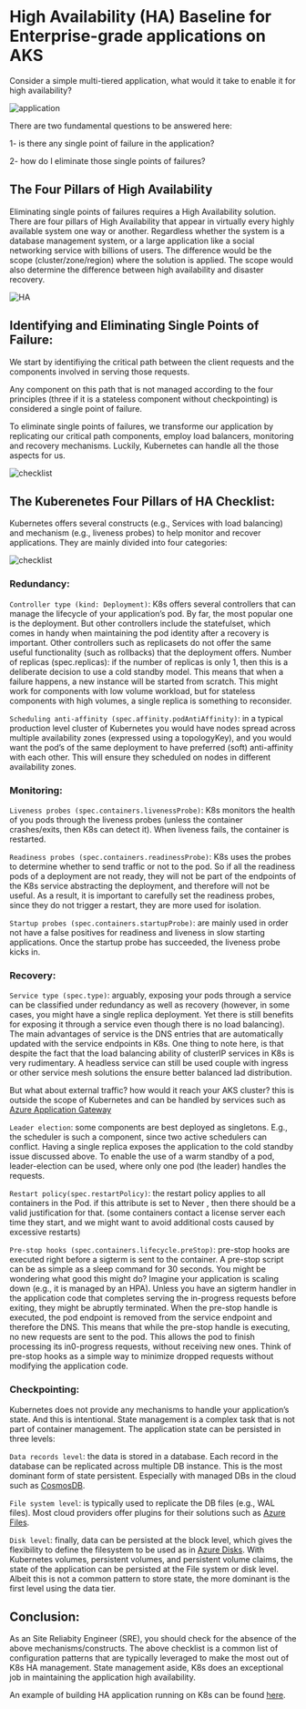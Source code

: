 # High Availability (HA) Baseline for Enterprise-grade applications on AKS

Consider a simple multi-tiered application, what would it take to enable it for high availability?


![application](./media/multi-tier-app.png) 

There are two fundamental questions to be answered here:

1- is there any single point of failure in the application?

2- how do I eliminate those single points of failures?


## The Four Pillars of High Availability

Eliminating single points of failures requires a High Availability solution. There are four pillars of High Availability that appear in virtually every highly available system one way or another. Regardless whether the system is a database management system, or a large application like a social networking service with billions of users. The difference would be the scope (cluster/zone/region) where the solution is applied. The scope would also determine the difference between high availability and disaster recovery.

![HA](./media/HA-principles.png) 

## Identifying and Eliminating Single Points of Failure:

We start by identifiying the critical path between the client requests and the components involved in serving those requests. 

Any component on this path that is not managed according to the four principles (three if it is a stateless component without checkpointing) is considered a single point of failure.

To eliminate single points of failures, we transforme our application by replicating our critical path components, employ load balancers, monitoring and recovery mechanisms. Luckily, Kubernetes can handle all the those aspects for us.


![checklist](./media/replicated.png) 

## The Kuberenetes Four Pillars of HA Checklist:

Kubernetes offers several constructs (e.g., Services with load balancing) and mechanism (e.g., liveness probes) to help monitor and recover applications. They are mainly divided into four categories:

![checklist](./media/checklist.png) 

### Redundancy:

`Controller type (kind: Deployment)`: K8s offers several controllers that can manage the lifecycle of your application’s pod. By far, the most popular one is the deployment. But other controllers include the statefulset, which comes in handy when maintaining the pod identity after a recovery is important. Other controllers such as replicasets do not offer the same useful functionality (such as rollbacks) that the deployment offers.
Number of replicas (spec.replicas): if the number of replicas is only 1, then this is a deliberate decision to use a cold standby model. This means that when a failure happens, a new instance will be started from scratch. This might work for components with low volume workload, but for stateless components with high volumes, a single replica is something to reconsider.

`Scheduling anti-affinity (spec.affinity.podAntiAffinity)`: in a typical production level cluster of Kubernetes you would have nodes spread across multiple availability zones (expressed using a topologyKey), and you would want the pod’s of the same deployment to have preferred (soft) anti-affinity with each other. This will ensure they scheduled on nodes in different availability zones.

### Monitoring:

`Liveness probes (spec.containers.livenessProbe)`: K8s monitors the health of you pods through the liveness probes (unless the container crashes/exits, then K8s can detect it). When liveness fails, the container is restarted.

`Readiness probes (spec.containers.readinessProbe)`: K8s uses the probes to determine whether to send traffic or not to the pod. So if all the readiness pods of a deployment are not ready, they will not be part of the endpoints of the K8s service abstracting the deployment, and therefore will not be useful. As a result, it is important to carefully set the readiness probes, since they do not trigger a restart, they are more used for isolation.

`Startup probes (spec.containers.startupProbe)`: are mainly used in order not have a false positives for readiness and liveness in slow starting applications. Once the startup probe has succeeded, the liveness probe kicks in.

### Recovery:

`Service type (spec.type)`: arguably, exposing your pods through a service can be classified under redundancy as well as recovery (however, in some cases, you might have a single replica deployment. Yet there is still benefits for exposing it through a service even though there is no load balancing). The main advantages of service is the DNS entries that are automatically updated with the service endpoints in K8s. One thing to note here, is that despite the fact that the load balancing ability of clusterIP services in K8s is very rudimentary. A headless service can still be used couple with ingress or other service mesh solutions the ensure better balanced lad distribution.

But what about external traffic? how would it reach your AKS cluster? this is outside the scope of Kubernetes and can be handled by services such as [Azure Application Gateway](https://azure.microsoft.com/en-us/services/application-gateway/#overview)

`Leader election`: some components are best deployed as singletons. E.g., the scheduler is such a component, since two active schedulers can conflict. Having a single replica exposes the application to the cold standby issue discussed above. To enable the use of a warm standby of a pod, leader-election can be used, where only one pod (the leader) handles the requests.

`Restart policy(spec.restartPolicy)`: the restart policy applies to all containers in the Pod. if this attribute is set to Never , then there should be a valid justification for that. (some containers contact a license server each time they start, and we might want to avoid additional costs caused by excessive restarts)

`Pre-stop hooks (spec.containers.lifecycle.preStop)`: pre-stop hooks are executed right before a sigterm is sent to the container. A pre-stop script can be as simple as a sleep command for 30 seconds. You might be wondering what good this might do? Imagine your application is scaling down (e.g., it is managed by an HPA). Unless you have an sigterm handler in the application code that completes serving the in-progress requests before exiting, they might be abruptly terminated. When the pre-stop handle is executed, the pod endpoint is removed from the service endpoint and therefore the DNS. This means that while the pre-stop handle is executing, no new requests are sent to the pod. This allows the pod to finish processing its in0-progress requests, without receiving new ones. Think of pre-stop hooks as a simple way to minimize dropped requests without modifying the application code.

### Checkpointing:

Kubernetes does not provide any mechanisms to handle your application’s state. And this is intentional. State management is a complex task that is not part of container management.
The application state can be persisted in three levels:

`Data records level`: the data is stored in a database. Each record in the database can be replicated across multiple DB instance. This is the most dominant form of state persistent. Especially with managed DBs in the cloud such as [CosmosDB](https://azure.microsoft.com/en-us/services/cosmos-db/#overview).

`File system level`: is typically used to replicate the DB files (e.g., WAL files). Most cloud providers offer plugins for their solutions such as [Azure Files](https://kubernetes.io/docs/concepts/storage/volumes/#azurefile).

`Disk level`: finally, data can be persisted at the block level, which gives the flexibility to define the filesystem to be used as in [Azure Disks](https://kubernetes.io/docs/concepts/storage/volumes/#azuredisk).
With Kubernetes volumes, persistent volumes, and persistent volume claims, the state of the application can be persisted at the File system or disk level. Albeit this is not a common pattern to store state, the more dominant is the first level using the data tier.


## Conclusion:

As an Site Reliabity Engineer (SRE), you should check for the absence of the above mechanisms/constructs. The above checklist is a common list of configuration patterns that are typically leveraged to make the most out of K8s HA management. State management aside, K8s does an exceptional job in maintaining the application high availability.

An example of building HA application running on K8s can be found [here](https://alikanso.medium.com/building-highly-available-applications-with-kubernetes-c57cc04b5b0d).
